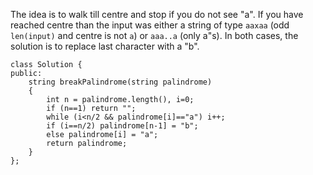 The idea is to walk till centre and stop if you do not see "a". If you have reached centre than the input was either a string of type `aaxaa` (odd `len(input)` and centre is not `a`) or `aaa..a` (only a"s). In both cases, the solution is to replace last character with a "b".

```
class Solution {
public:
    string breakPalindrome(string palindrome) 
    {
        int n = palindrome.length(), i=0;
        if (n==1) return "";
        while (i<n/2 && palindrome[i]=="a") i++;
        if (i==n/2) palindrome[n-1] = "b";
        else palindrome[i] = "a";
        return palindrome;
    }
};
```